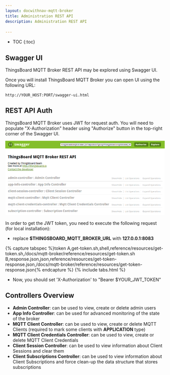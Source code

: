 ```yaml
---
layout: docwithnav-mqtt-broker
title: Administration REST API
description: Administration REST API

---
```


* TOC
{:toc}

## Swagger UI

ThingsBoard MQTT Broker REST API may be explored using Swagger UI.

Once you will install ThingsBoard MQTT Broker you can open UI using the following URL:

``` 
http://YOUR_HOST:PORT/swagger-ui.html
```

## REST API Auth

ThingsBoard MQTT Broker uses JWT for request auth.
You will need to populate "X-Authorization" header using "Authorize" button in the top-right corner of the Swagger UI.

![image](/images/reference/mqtt-broker-swagger-ui.png)

In order to get the JWT token, you need to execute the following request (for local installation):

- replace **$THINGSBOARD_MQTT_BROKER_URL** with **127.0.0.1:8083**

{% capture tabspec %}token
A,get-token.sh,shell,reference/resources/get-token.sh,/docs/mqtt-broker/reference/resources/get-token.sh
B,response.json,json,reference/resources/get-token-response.json,/docs/mqtt-broker/reference/resources/get-token-response.json{% endcapture %}
{% include tabs.html %}

- Now, you should set  'X-Authorization' to "Bearer $YOUR_JWT_TOKEN"


## Controllers Overview

- **Admin Controller**: can be used to view, create or delete admin users
- **App Info Controller**: can be used for advanced monitoring of the state of the broker
- **MQTT Client Controller**: can be used to view, create or delete MQTT Clients (required to mark some clients with **APPLICATION** type)
- **MQTT Client Credentials Controller**: can be used to view, create or delete MQTT Client Credentials
- **Client Session Controller**: can be used to view information about Client Sessions and clear them
- **Client Subscriptions Controller**: can be used to view information about Client Subscriptions and force clean-up the data structure that stores subscriptions